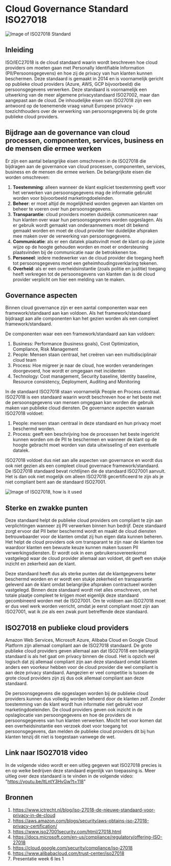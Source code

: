 # Cloud Governance Standard ISO27018

![Image of ISO27018 Standard](https://www.techerati.com/wp-content/uploads/2016/02/iso27018.jpg)

## Inleiding
ISO/IEC27018 is de cloud standaard waarin wordt beschreven hoe cloud providers om moeten gaan met Personally Identifiable Information (PII/Persoonsgegevens) en hoe zij de privacy van hun klanten kunnen beschermen. Deze standaard is gemaakt in 2014 en is voornamelijk gericht op publieke cloud providers (Azure, AWS, GCP bijvoorbeeld) die persoonsgegevens verwerken. Deze standaard is voornamelijk een uitwerking van de meer algemene privacystandaard ISO27002, maar dan aangepast aan de cloud. De inhoudelijke eisen van ISO27018 zijn een antwoord op de toenemende vraag vanuit Europese privacy-toezichthouders over de verwerking van persoonsgegevens bij de grote publieke cloud providers. 


## Bijdrage aan de governance van cloud processen, componenten, services, business en de mensen die ermee werken
Er zijn een aantal belangrijke eisen omschreven in de ISO27018 die bijdragen aan de governance van cloud processen, componenten, services, business en de mensen die ermee werken. 
De belangrijkste eisen die worden omschreven:
1. **Toestemming**: alleen wanneer de klant expliciet toestemming geeft voor het verwerken van persoonsgegevens mag de informatie gebruikt worden voor bijvoorbeeld marketingdoeleinden.
2. **Beheer**: er moet altijd de mogelijkheid worden gegeven aan klanten om beheer te voeren over hun persoonsgegevens.
3. **Transparantie**: cloud providers moeten duidelijk communiceren naar hun klanten over waar hun persoonsgegevens worden opgeslagen. Als er gebruik wordt gemaakt van onderaannemers moet dit bekend gemaakt worden en moet de cloud provider hier duidelijke afspraken mee maken over de verwerking van persoonsgegevens.
4. **Communicatie**: als er een datalek plaatsvindt moet de klant op de juiste wijze op de hoogte gehouden worden en moet er ondersteuning plaatsvinden bij de communicatie naar de betrokkenen toe.
5. **Personeel**: iedere medewerker van de cloud provider die toegang heeft tot persoonsgegevens moet een geheimhoudingsverklaring tekenen.
6. **Overheid**: als er een overheidsinstantie (zoals politie en justitie) toegang heeft verkregen tot de persoonsgevens van klanten dan is de cloud provider verplicht om hier een melding van te maken.

## Governance aspecten
Binnen cloud governance zijn er een aantal componenten waar een framework/standaard aan kan voldoen. Als het framework/standaard bijdraagt aan alle componenten kan het gezien worden als een compleet framework/standaard. 

De componenten waar een een framework/standaard aan kan voldoen:
1. Business: Performance (business goals), Cost Optimization, Compliance, Risk Management
2. People: Mensen staan centraal, het creëren van een multidisciplinair cloud team 
3. Process: Hoe migreer je naar de cloud, hoe worden veranderingen doorgevoerd, hoe wordt er omgegaan met incidenten 
4. Technology: Cost management, Security baseline, Identity baseline, Resource consistency, Deployment, Auditing and Monitoring

In de standaard ISO27018 staan voornamelijk People en Process centraal. ISO27018 is een standaard waarin wordt beschreven hoe er het beste met de persoonsgegevens van mensen omgegaan kan worden die gebruik maken van publieke cloud diensten. De governance aspecten waaraan ISO27018 voldoet: 
1. People: mensen staan centraal in deze standaard en hun privacy moet beschermd worden.
2. Process: geeft een beschrijving hoe de processen het beste ingericht kunnen worden om de PII te beschermen en wanneer de klant op de hoogte gebracht moet worden van data uitwisseling of een eventuele datalek.

ISO27018 voldoet dus niet aan alle aspecten van governance en wordt dus ook niet gezien als een compleet cloud governace framework/standaard. De ISO27018 standaard bevat richtlijnen die de standaard ISO27001 aanvult. Het is dan ook niet mogelijk om alleen ISO27018 gecertificeerd te zijn als je niet compliant bent aan de standaard ISO27001.

![Image of ISO27018, how is it used](https://lh3.googleusercontent.com/proxy/8fr5aglkSHrHpinzhG_TO5M4RJri8X-Vrmk2-zCQnytxxn-iac46KAFe6rZYBC6QOlu1Glhy_3l-txtQ4CafOsxDQ_XNox_rsreGghe10Orp1MU0lxydE8PmCbE4uFJyo-Neuv2g5DLGdna_RvgZ3I__Ofi87rKrIQdUrOMFqNM)

## Sterke en zwakke punten
Deze standaard helpt de publieke cloud providers om compliant te zijn aan verplichtingen wanneer zij PII verwerken binnen hun bedrijf. Deze standaard zorgt ervoor dat PII beter beschermd wordt en maakt de cloud diensten betrouwbaarder voor de klanten omdat zij hun eigen data kunnen beheren. Het helpt de cloud providers ook om transparant te zijn naar de klanten toe waardoor klanten een bewuste keuze kunnen maken tussen PII verwerkingsdiensten. Er wordt ook in een gebruikersovereenkomst vastgelegd waar de cloud provider allemaal aan voldoet, dit geeft een stukje inzicht en zekerheid aan de klant. 

Deze standaard heeft dus als sterke punten dat de klantgegevens beter beschermd worden en er wordt een stukje zekerheid en transparantie geleverd aan de klant omdat belangrijke afspraken contractueel worden vastgelegd. Binnen deze standaard wordt niet alles omschreven, om het totale plaatje compleet te krijgen moet eigenlijk deze standaard gecombineerd worden met de ISO27001. Om te voldoen aan ISO27018 moet er dus veel werk worden verricht, omdat je eerst compliant moet zijn aan ISO27001, wat ik zie als een zwak punt betreffende deze standaard. 

## ISO27018 en publieke cloud providers
Amazon Web Services, Microsoft Azure, Alibaba Cloud en Google Cloud Platform zijn allemaal compliant aan de ISO27018 standaard. De grote publieke cloud providers geven allemaal aan dat ISO27018 een belangrijk standaard is als het gaat om privacy binnen de cloud. Het is opzich wel logisch dat zij allemaal compliant zijn aan deze standaard omdat klanten anders een voorkeur hebben voor de cloud provider die wel compliant is aan deze privacy standaard. Aangezien er veel competitie is tussen de grote cloud providers zijn zij dus ook allemaal compliant aan deze standaard.

De persoonsgegevens die opgeslagen worden bij de publieke cloud providers kunnen dus volledig worden beheerd door de klanten zelf. Zonder toestemming van de klant wordt hun informatie niet gebruikt voor marketingdoeleinden. De cloud providers geven ook inzicht in de opslaglocatie van persoongegevens en hoe de providers de persoonsgegevens van hun klanten verwerken. Mocht het voor komen dat een overheidsinstantie een verzoek doet voor toegang tot persoonsgegevens, dan melden de publieke cloud providers dit bij hun klanten tenzij dit niet is toegestaan vanwege de wet.

## Link naar ISO27018 video
In de volgende video wordt er een uitleg gegeven wat ISO27018 precies is en op welke bedrijven deze standaard eigenlijk van toepassing is. Meer uitleg over deze standaard is te vinden in de volgende video: "https://youtu.be/ltLntY3HvGw?t=118"

## Bronnen
1. https://www.ictrecht.nl/blog/iso-27018-de-nieuwe-standaard-voor-privacy-in-de-cloud
2. https://aws.amazon.com/blogs/security/aws-obtains-iso-27018-privacy-certification/
3. https://www.iso27001security.com/html/27018.html
4. https://docs.microsoft.com/en-us/compliance/regulatory/offering-ISO-27018
5. https://cloud.google.com/security/compliance/iso-27018
6. https://www.alibabacloud.com/trust-center/iso27018
7. Presentatie week 6 les 1
